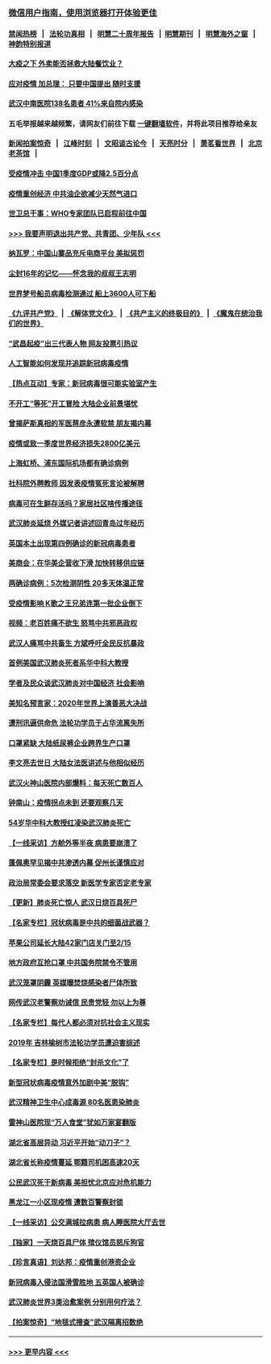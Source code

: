 ### [微信用户指南，使用浏览器打开体验更佳](https://github.com/gfw-breaker/banned-news1/blob/master/indexes/wechat-guide.md?t=0)
#### [禁闻热榜](热点新闻.md?t=0)  &nbsp;&nbsp;|&nbsp;&nbsp; [法轮功真相](https://github.com/gfw-breaker/truth/blob/master/README.md?t=0) &nbsp;&nbsp;|&nbsp;&nbsp; [明慧二十周年报告](https://github.com/gfw-breaker/mh-reports/blob/master/README.md?t=0) &nbsp;&nbsp;|&nbsp;&nbsp;[明慧期刊](https://github.com/gfw-breaker/mh-qikan) &nbsp;&nbsp;|&nbsp;&nbsp; [明慧海外之窗](https://github.com/gfw-breaker/mh-news/blob/master/README.md?t=0) &nbsp;&nbsp;|&nbsp;&nbsp; [神韵特别报道](https://github.com/gfw-breaker/mh-news/blob/master/shenyun.md?t=0)
#### [大疫之下 外卖能否拯救大陆餐饮业？](../pages/nsc413/n11856686.md?t=02100811) 
#### [应对疫情 加总理： 只要中国提出 随时支援](../pages/nsc413/n11856600.md?t=02100811) 
#### [武汉中南医院138名患者 41%来自院内感染](../pages/nsc413/n11856688.md?t=02100811) 
#### 五毛举报越来越频繁，请网友们前往下载 [一键翻墙软件](https://github.com/gfw-breaker/ssr-accounts)，并将此项目推荐给亲友
#### [新闻拍案惊奇](https://github.com/gfw-breaker/banned-news1/blob/master/pages/link4.md) &nbsp;&nbsp;|&nbsp;&nbsp; [江峰时刻](https://github.com/gfw-breaker/banned-news1/blob/master/pages/link4.md) &nbsp;&nbsp;|&nbsp;&nbsp; [文昭谈古论今](https://github.com/gfw-breaker/banned-news1/blob/master/pages/link4.md) &nbsp;&nbsp;|&nbsp;&nbsp; [天亮时分](https://github.com/gfw-breaker/banned-news1/blob/master/pages/link4.md) &nbsp;&nbsp;|&nbsp;&nbsp; [萧茗看世界](https://github.com/gfw-breaker/banned-news1/blob/master/pages/link4.md) &nbsp;&nbsp;|&nbsp;&nbsp; [北京老茶馆](https://github.com/gfw-breaker/banned-news1/blob/master/pages/link4.md) &nbsp;&nbsp;|&nbsp;&nbsp; 
#### [受疫情冲击 中国1季度GDP或降2.5百分点](../pages/nsc413/n11856571.md?t=02100811) 
#### [疫情重创经济 中共油企欲减少天然气进口](../pages/nsc413/n11856437.md?t=02100811) 
#### [世卫总干事：WHO专家团队已启程前往中国](../pages/nsc413/n11856612.md?t=02100811) 
#### [>>> 我要声明退出共产党、共青团、少年队 <<<](https://github.com/begood0513/goodnews/blob/master/quit/letter.md) 
#### [纳瓦罗：中国山寨品充斥电商平台 美拟惩罚](../pages/nsc413/n11856440.md?t=02100811) 
#### [尘封16年的记忆——怀念我的叔叔王志明](../pages/nsc413/n11856459.md?t=02100811) 
#### [世界梦号船员病毒检测通过 船上3600人可下船](../pages/nsc413/n11856520.md?t=02100811) 
#### [《九评共产党》](https://github.com/begood0513/9ping.md/blob/master/README.md) &nbsp;|&nbsp; [《解体党文化》](../../../../jtdwh.md/blob/master/README.md)  &nbsp;|&nbsp; [《共产主义的终极目的》](../../../../gczydzjmd.md/blob/master/README.md) &nbsp;|&nbsp; [《魔鬼在统治我们的世界》](../../../../mgztzwmdsj.md/blob/master/README.md) 
#### [“武昌起疫”出三代表人物 网友投票引热议](../pages/nsc413/n11856402.md?t=02100811) 
#### [人工智能如何发现并追踪新冠病毒疫情](../pages/nsc413/n11856398.md?t=02100811) 
#### [【热点互动】专家：新冠病毒很可能实验室产生](../pages/nsc413/n11856378.md?t=02100811) 
#### [不开工“等死”开工冒险 大陆企业前景堪忧](../pages/nsc413/n11856312.md?t=02100811) 
#### [曾揭萨斯真相的军医蒋彦永遭软禁 朋友揭内幕](../pages/nsc413/n11856342.md?t=02100811) 
#### [疫情或致一季度世界经济损失2800亿美元](../pages/nsc413/n11855639.md?t=02100811) 
#### [上海虹桥、浦东国际机场都有确诊病例](../pages/nsc413/n11856262.md?t=02100811) 
#### [社科院外聘教师 因发表疫情冤死言论被解聘](../pages/nsc413/n11856129.md?t=02100811) 
#### [病毒可在生鲜存活吗？家居社区啥传播途径](../pages/nsc413/n11856279.md?t=02100811) 
#### [武汉肺炎延烧 外媒记者讲述回青岛过年经历](../pages/nsc413/n11856159.md?t=02100811) 
#### [英国本土出现第四例确诊的新冠病毒患者](../pages/nsc413/n11855930.md?t=02100811) 
#### [美商会：在华美企营收下滑 加快转移供应链](../pages/nsc413/n11855334.md?t=02100811) 
#### [两确诊病例：5次检测阴性 20多天体温正常](../pages/nsc413/n11855576.md?t=02100811) 
#### [受疫情影响 K歌之王兄弟连第一批企业倒下](../pages/nsc413/n11855001.md?t=02100811) 
#### [视频：老百姓痛不欲生 怒骂中共邪恶政权](../pages/nsc413/n11855080.md?t=02100811) 
#### [武汉人痛骂中共畜生 方斌呼吁全民反抗暴政](../pages/nsc413/n11855386.md?t=02100811) 
#### [首例美国武汉肺炎死者系华中科大教授](../pages/nsc413/n11855500.md?t=02100811) 
#### [学者及民众谈武汉肺炎对中国经济 社会影响](../pages/nsc413/n11855475.md?t=02100811) 
#### [美知名预言家：2020年世界上演善恶大决战](../pages/nsc413/n11855418.md?t=02100811) 
#### [遭刑讯逼供命危 法轮功学员于占华流离失所](../pages/nsc413/n11853979.md?t=02100811) 
#### [口罩紧缺 大陆纸尿裤企业跨界生产口罩](../pages/nsc413/n11854879.md?t=02100811) 
#### [李文亮去世日 大陆女法医讲述与他相似经历](../pages/nsc413/n11855213.md?t=02100811) 
#### [武汉火神山医院内部爆料：每天死亡数百人](../pages/nsc413/n11855017.md?t=02100811) 
#### [钟南山：疫情拐点未到 还要观察几天](../pages/nsc413/n11854504.md?t=02100811) 
#### [54岁华中科大教授红凌染武汉肺炎死亡](../pages/nsc413/n11854889.md?t=02100811) 
#### [【一线采访】方舱外等半夜 病患要崩溃了](../pages/nsc413/n11854786.md?t=02100811) 
#### [蓬佩奥罕见揭中共渗透内幕 促州长谨慎应对](../pages/nsc413/n11854685.md?t=02100811) 
#### [政治局常委会要求落空 新医学专家否定老专家](../pages/nsc413/n11852540.md?t=02100811) 
#### [【更新】肺炎死亡惊人 武汉日烧百具死尸](../pages/nsc413/n11801312.md?t=02100811) 
#### [【名家专栏】冠状病毒是中共的细菌战武器？](../pages/nsc413/n11854546.md?t=02100811) 
#### [苹果公司延长大陆42家门店关门至2/15](../pages/nsc413/n11854605.md?t=02100811) 
#### [地方政府互抢口罩 中共国务院禁令不管用](../pages/nsc413/n11854459.md?t=02100811) 
#### [武汉笼罩阴霾 英媒曝焚烧感染者尸体所致](../pages/nsc413/n11854482.md?t=02100811) 
#### [网传武汉老警察劝诫信 民贵党轻 勿以上为尊](../pages/nsc413/n11854494.md?t=02100811) 
#### [【名家专栏】每代人都必须对抗社会主义现实](../pages/nsc413/n11831412.md?t=02100811) 
#### [2019年 吉林榆树市法轮功学员遭迫害综述](../pages/nsc413/n11849574.md?t=02100811) 
#### [【名家专栏】是时候拒绝“封杀文化”了](../pages/nsc413/n11814093.md?t=02100811) 
#### [新型冠状病毒疫情意外加剧中美“脱钩”](../pages/nsc413/n11854475.md?t=02100811) 
#### [武汉精神卫生中心成毒源 80名医患染肺炎](../pages/nsc413/n11854415.md?t=02100811) 
#### [雷神山医院现“万人食堂”犹如万家宴翻版](../pages/nsc413/n11854454.md?t=02100811) 
#### [湖北省高层异动 习近平开始“动刀子”？](../pages/nsc413/n11854313.md?t=02100811) 
#### [湖北省长称疫情蔓延 鄂籍司机困高速20天](../pages/nsc413/n11854382.md?t=02100811) 
#### [公民武汉死于新病毒 美担忧北京应对危机能力](../pages/nsc413/n11854331.md?t=02100811) 
#### [黑龙江一小区现疫情 遭数百警察封锁](../pages/nsc413/n11854347.md?t=02100811) 
#### [【一线采访】公交满城拉病患 病人睡医院大厅去世](../pages/nsc413/n11854322.md?t=02100811) 
#### [【独家】一天烧百具尸体 殡仪馆员怒斥狗官](../pages/nsc413/n11853323.md?t=02100811) 
#### [【珍言真语】刘达邦：疫情重创港资企业](../pages/nsc413/n11854274.md?t=02100811) 
#### [新冠病毒入侵法国滑雪胜地 五英国人被确诊](../pages/nsc413/n11854307.md?t=02100811) 
#### [武汉肺炎世界3类治愈案例 分别用何疗法？](../pages/nsc413/n11854231.md?t=02100811) 
#### [【拍案惊奇】“地毯式搜查”武汉隔离招数绝](../pages/nsc413/n11853334.md?t=02100811) 

----
#### [ >>> 更早内容 <<< ](../indexes/nsc413-earlier.md)
